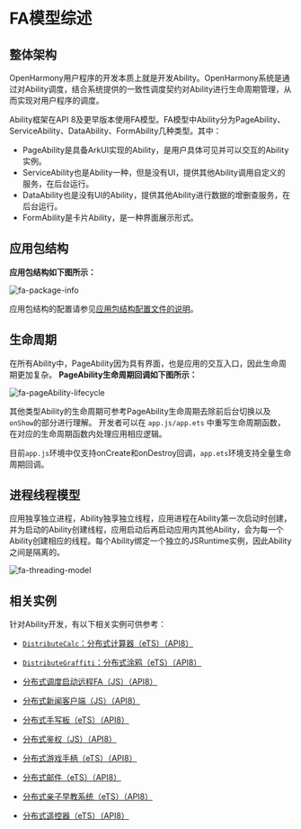 # FA模型综述

## 整体架构
OpenHarmony用户程序的开发本质上就是开发Ability。OpenHarmony系统是通过对Ability调度，结合系统提供的一致性调度契约对Ability进行生命周期管理，从而实现对用户程序的调度。

Ability框架在API 8及更早版本使用FA模型。FA模型中Ability分为PageAbility、ServiceAbility、DataAbility、FormAbility几种类型。其中：
- PageAbility是具备ArkUI实现的Ability，是用户具体可见并可以交互的Ability实例。
- ServiceAbility也是Ability一种，但是没有UI，提供其他Ability调用自定义的服务，在后台运行。
- DataAbility也是没有UI的Ability，提供其他Ability进行数据的增删查服务，在后台运行。
- FormAbility是卡片Ability，是一种界面展示形式。

## 应用包结构
**应用包结构如下图所示：**

![fa-package-info](figures/fa-package-info.png)

应用包结构的配置请参见[应用包结构配置文件的说明](../quick-start/package-structure.md)。

## 生命周期

在所有Ability中，PageAbility因为具有界面，也是应用的交互入口，因此生命周期更加复杂。
**PageAbility生命周期回调如下图所示：**

![fa-pageAbility-lifecycle](figures/fa-pageAbility-lifecycle.png)

其他类型Ability的生命周期可参考PageAbility生命周期去除前后台切换以及`onShow`的部分进行理解。
开发者可以在 `app.js/app.ets` 中重写生命周期函数，在对应的生命周期函数内处理应用相应逻辑。

目前`app.js`环境中仅支持onCreate和onDestroy回调，`app.ets`环境支持全量生命周期回调。


## 进程线程模型
应用独享独立进程，Ability独享独立线程，应用进程在Ability第一次启动时创建，并为启动的Ability创建线程，应用启动后再启动应用内其他Ability，会为每一个Ability创建相应的线程。每个Ability绑定一个独立的JSRuntime实例，因此Ability之间是隔离的。

![fa-threading-model](figures/fa-threading-model.png)
## 相关实例
针对Ability开发，有以下相关实例可供参考：
- [`DistributeCalc`：分布式计算器（eTS）（API8）](https://gitee.com/openharmony/app_samples/tree/master/Preset/DistributeCalc)
- [`DistributeGraffiti`：分布式涂鸦（eTS）（API8）](https://gitee.com/openharmony/app_samples/tree/master/ability/DistributedGraffiti)

- [分布式调度启动远程FA（JS）（API8）](https://gitee.com/openharmony/codelabs/tree/master/Distributed/RemoteStartFA)
- [分布式新闻客户端（JS）（API8）](https://gitee.com/openharmony/codelabs/tree/master/Distributed/NewsDemo)
- [分布式手写板（eTS）（API8）](https://gitee.com/openharmony/codelabs/tree/master/Distributed/DistributeDatabaseDrawEts)
- [分布式鉴权（JS）（API8）](https://gitee.com/openharmony/codelabs/tree/master/Distributed/GameAuthOpenH)
- [分布式游戏手柄（eTS）（API8）](https://gitee.com/openharmony/codelabs/tree/master/Distributed/HandleGameApplication)
- [分布式邮件（eTS）（API8）](https://gitee.com/openharmony/codelabs/tree/master/Distributed/OHMailETS)
- [分布式亲子早教系统（eTS）（API8）](https://gitee.com/openharmony/codelabs/tree/master/Distributed/OpenHarmonyPictureGame)
- [分布式遥控器（eTS）（API8）](https://gitee.com/openharmony/codelabs/tree/master/Distributed/RemoteControllerETS)